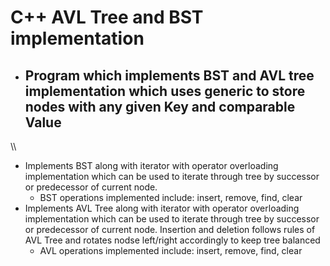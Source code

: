# C++ AVL Tree and BST implementation
- ## Program which implements BST and AVL tree implementation which uses generic to store nodes with any given Key and comparable Value
\\\\
- Implements BST along with iterator with operator overloading implementation which can be used to iterate through tree by successor or predecessor of current node. 
    - BST operations implemented include: insert, remove, find, clear 
- Implements AVL Tree along with iterator with operator overloading implementation which can be used to iterate through tree by successor or predecessor of current node. Insertion and deletion follows rules of AVL Tree and rotates nodse left/right accordingly to keep tree balanced
    - AVL operations implemented include: insert, remove, find, clear 

